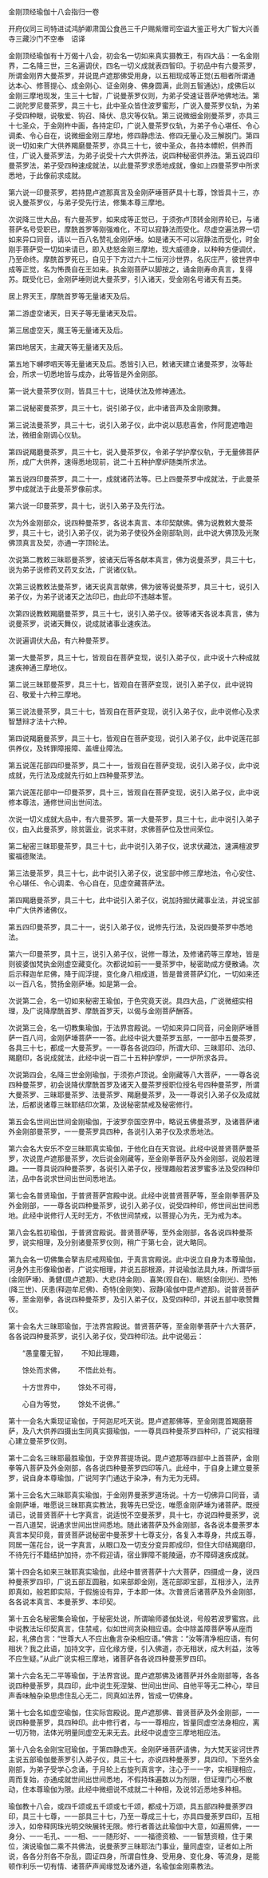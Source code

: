金刚顶经瑜伽十八会指归一卷

开府仪同三司特进试鸿胪卿肃国公食邑三千户赐紫赠司空谥大鉴正号大广智大兴善寺三藏沙门不空奉　诏译

金刚顶经瑜伽有十万偈十八会，初会名一切如来真实摄教王，有四大品：一名金刚界，二名降三世，三名遍调伏，四名一切义成就表四智印。于初品中有六曼茶罗，所谓金刚界大曼茶罗，并说毘卢遮那佛受用身，以五相现成等正觉(五相者所谓通达本心、修菩提心、成金刚心、证金刚身、佛身圆满，此则五智通达)，成佛后以金刚三摩地现发，生三十七智，广说曼荼罗仪则，为弟子受速证菩萨地佛地法。第二说陀罗尼曼茶罗，具三十七，此中圣众皆住波罗蜜形，广说入曼茶罗仪轨，为弟子受四种眼，说敬爱、钩召、降伏、息灾等仪轨。第三说微细金刚曼茶罗，亦具三十七圣众，于金刚杵中画，各持定印，广说入曼茶罗仪轨，为弟子令心堪任、令心调柔、令心自在，说微细金刚三摩地，修四静虑法、修四无量心及三解脱门。第四说一切如来广大供养羯磨曼茶罗，亦具三十七，彼中圣众，各持本幖帜，供养而住，广说入曼茶罗法，为弟子说受十六大供养法，说四种秘密供养法。第五说四印曼茶罗法，弟子受四种速成就法，以此曼茶罗求悉地成就，像如上四曼茶罗中所求悉地，于此像前求成就。

第六说一印曼茶罗，若持毘卢遮那真言及金刚萨埵菩萨具十七尊，馀皆具十三，亦说入曼茶罗仪，与弟子受先行法，修集本尊三摩地。

次说降三世大品，有六曼茶罗，如来成等正觉已，于须弥卢顶转金刚界轮已，与诸菩萨名号受职已，摩酰首罗等刚强难化，不可以寂静法而受化。尽虚空遍法界一切如来异口同音，请以一百八名赞礼金刚萨埵。如是诸天不可以寂静法而受化，时金刚手菩萨受一切如来请已，即入悲怒金刚三摩地，现大威德身，以种种方便调伏，乃至命终。摩酰首罗死已，自见于下方过六十二恒河沙世界，名灰庄严，彼世界中成等正觉，名为怖畏自在王如来。执金刚菩萨以脚按之，诵金刚寿命真言，复得苏。既受化已，金刚萨埵则说大曼茶罗，引入诸天，受金刚名号诸天有五类。

居上界天王，摩酰首罗等无量诸天及后。

第二游虚空诸天，日天子等无量诸天及后。

第三居虚空天，魔王等无量诸天及后。

第四地居天，主藏天等无量诸天及后。

第五地下嚩啰呬天等无量诸天及后。悉皆引入已，敕诸天建立诸曼茶罗，汝等赴会，所求一切悉地皆与成办，此等皆是外金刚部。

第一说大曼茶罗仪则，皆具三十七，说降伏法及修神通法。

第二说秘密曼茶罗，具三十七，说引弟子仪，此中诸音声及金刚歌舞。

第三说法曼茶罗，具三十七，说引入弟子仪，此中说以慈悲喜舍，作阿毘遮噜迦法，微细金刚调心仪轨。

第四说羯磨曼茶罗，具三十七，说入曼茶罗仪，令弟子学护摩仪轨，于无量佛菩萨所，成广大供养，速得悉地现前，说二十五种护摩炉随类所求法。

第五说四印曼茶罗，具二十一，成就诸药法等。已上四曼茶罗中成就法，于此曼茶罗中成就法于此曼茶罗像前求。

第六说一印曼茶罗，具十七，说引入弟子及先行法。

次为外金刚部众，说四种曼茶罗，各说本真言、本印契献佛。佛为说教敕大曼茶罗，具三十七，说引入弟子仪，说为弟子使役外金刚部轨则，此中说大佛顶及光聚佛顶真言及契，亦通一字顶轮法。

次说第二教敕三昧耶曼茶罗，彼诸天后等各献本真言，佛为说曼茶罗，具三十七，说为弟子说修药叉药叉女法，广说诸仪轨。

次第三说教敕法曼茶罗，诸天说真言献佛，佛为彼等说曼茶罗，具三十七，说引入弟子仪，为弟子说诸天之法印已，由此印不违越本誓。

次第四说教敕羯磨曼茶罗，具三十七，说引入弟子仪。彼等诸天各说本真言，佛为说曼茶罗，说诸天舞仪，说成就诸事业速疾法。

次说遍调伏大品，有六种曼茶罗。

第一大曼茶罗，具三十七，皆观自在菩萨变现，说引入弟子仪，此中说十六种成就速疾神通三摩地仪。

第二说三昧耶曼茶罗，具三十七，皆观自在菩萨变现，说引入弟子仪，此中说钩召、敬爱十六种三摩地。

第三说法曼茶罗，具三十七，皆观自在菩萨变现，说引入弟子仪，此中说修心及求智慧辩才法十六种。

第四说羯磨曼茶罗，具三十七，皆观自在菩萨变现，说引入弟子仪，此中说莲花部供养仪，及转罪障报障、盖缠业障法。

第五说莲花部四印曼茶罗，具二十一，皆观自在菩萨变现，说引入弟子仪，此中说成就，先行法及成就先行如上四种曼茶罗法。

第六说莲花部中一印曼茶罗，具十三，皆观自在菩萨变现，说引入弟子仪，此中说修本尊法，通修世间出世间法。

次说一切义成就大品中，有六曼茶罗。第一大曼茶罗，具三十七，此中说引入弟子仪，由入此曼茶罗，除贫匮业，说求丰财，求佛菩萨位及世间荣位。

第二秘密三昧耶曼茶罗，具三十七，此中说引入弟子仪，说求伏藏法，速满檀波罗蜜福德聚法。

第三法曼茶罗，具三十七，此中说引入弟子仪，说宝部中修三摩地法，令心安住、令心堪任、令心调柔、令心自在，见虚空藏菩萨法。

第四羯磨曼茶罗，具三十七，此中说引入弟子仪，说加持掘伏藏事业法，并说宝部中广大供养诸佛仪。

第五四印曼茶罗，具二十一，说引入弟子仪，说修先行法，及说四曼茶罗中悉地法。

第六一印曼茶罗，具十三，说引入弟子仪，说修一尊法，及修诸药等三摩地，皆是则彼婆伽梵执金刚虚空藏变化。次都说如前一一曼茶罗中，秘密助成方便散诵。次后示释迦牟尼佛，降于阎浮提，变化身八相成道，皆是普贤菩萨幻化，一切如来还以一百八名，赞扬金刚萨埵。如是第一会。

次说第二会，名一切如来秘密王瑜伽，于色究竟天说。具四大品，广说微细实相理，及广说降摩酰首罗、摩酰首罗天，以偈与金刚菩萨酬答。

次说第三会，名一切教集瑜伽，于法界宫殿说。一切如来异口同音，问金刚萨埵菩萨一百八问，金刚萨埵菩萨一一答。此经中说大曼茶罗五部，一一部中五曼茶罗，各具三十七，都成一大曼茶罗。一一尊各各说四印，所谓大印、三昧耶印、法印、羯磨印，各说成就法，此经中说一百二十五种护摩炉，一一炉所求各异。

次说第四会，名降三世金刚瑜伽，于须弥卢顶说。金刚藏等八大菩萨，一一尊各说四种曼茶罗，初会说降伏摩酰首罗及诸天入曼茶罗授职位授名号四种曼茶罗，所谓大曼茶罗、三昧耶曼茶罗、法曼茶罗、羯磨曼茶罗，及一一尊说引入弟子仪及成就法，后都说诸尊三昧耶结印次第，及说秘密禁戒及秘密修行。

第五会名世间出世间金刚瑜伽，于波罗奈国空界中，略说五佛曼茶罗，及诸菩萨诸外金刚部曼茶罗，一一曼茶罗具四种，各说引入弟子仪及求悉地法。

第六会名大安乐不空三昧耶真实瑜伽，于他化自在天宫说。此经中说普贤菩萨曼茶罗，次说毘卢遮那曼茶罗，次后说金刚藏等，至金刚拳菩萨及外金刚部，说般若理趣。一一尊具说四种曼茶罗，各说引入弟子仪，授理趣般若波罗蜜多法及受四种印法，品中各说求世间出世间悉地法。

第七会名普贤瑜伽，于普贤菩萨宫殿中说。此经中说普贤菩萨等，至金刚拳菩萨及外金刚部，一一尊各说四种曼茶罗，说引入弟子仪，说受四种印，修世间出世间悉地。此经中说修行人无时无方，不依世间禁戒，以菩提心为先，无为戒为本。

第八会名胜初瑜伽，于普贤宫殿说。普贤菩萨等，至外金刚部，各各说四种曼茶罗，说实相理，及分别诸曼茶罗仪则，稍广于第七会，说大略同。

第九会名一切佛集会拏吉尼戒网瑜伽，于真言宫殿说。此中说立自身为本尊瑜伽，诃身外主形像瑜伽者，广说实相理，并说五部根源，并说瑜伽法具九味，所谓华丽(金刚萨埵)、勇健(毘卢遮那)、大悲(持金刚)、喜笑(观自在)、瞋怒(金刚光)、恐怖(降三世)、厌患(释迦牟尼佛)、奇特(金刚笑)、寂静(瑜伽中毘卢遮那)。说普贤菩萨等，至金刚拳，各说四种曼茶罗，及引入弟子仪，及受四种印，并说五部中歌赞舞仪。

第十会名大三昧耶瑜伽，于法界宫殿说。普贤菩萨等，至金刚拳菩萨十六大菩萨，各各说四种曼茶罗，说引入弟子仪，受四种印法。此中说偈云：

&emsp;&emsp;“愚童覆无智，&emsp;&emsp;不知此理趣，

&emsp;&emsp;馀处而求佛，&emsp;&emsp;不悟此处有。

&emsp;&emsp;十方世界中，&emsp;&emsp;馀处不可得，

&emsp;&emsp;心自为等觉，&emsp;&emsp;馀处不说佛。”

第十一会名大乘现证瑜伽，于阿迦尼吒天说。毘卢遮那佛等，至金刚毘首羯磨菩萨，及八大供养四摄出生同真实摄瑜伽，一一尊具四种曼茶罗四种印，广说实相理心建立曼茶罗仪则。

第十二会名三昧耶最胜瑜伽，于空界菩提场说。毘卢遮那等四部中上首菩萨，金刚拳等八菩萨及外金刚部，各各说四种曼荼罗四印等八。此经中，于自身上建立曼荼罗，说自身本尊瑜伽，广说阿字门通达于染净，有为无为无碍。

第十三会名大三昧耶真实瑜伽，于金刚界曼荼罗道场说。十方一切佛异口同音，请金刚萨埵，唯愿说三昧耶真实教法，我等先已受讫，唯愿金刚萨埵为诸菩萨。既授请已，说普贤菩萨十七字真言，说适悦不空曼荼罗，具十七，亦说四种曼荼罗，说一百八道契，说通求世间出世间悉地。随此诸菩萨及外金刚部，各各说本曼荼罗本真言本契印竟，普贤菩萨说秘密中曼荼罗十七尊支分，各复入本尊身，共成五尊，同居一莲花台，说一字真言，从眼口及一切支分变异即成印，但住大印结羯磨印，不待先行不籍结护加持，亦不假迎请，宿业罪障不能陵逼，亦不障碍速疾成就。

第十四会名如来三昧耶真实瑜伽，此经中普贤菩萨十六大菩萨，四摄成一身，说四种曼荼罗四印，广说五部互圆融，如来部即金刚，莲花部即宝部，互相涉入，法界即真如，般若即实际，于假施设有异，于本即一体。次普贤后诸菩萨及外金刚部，各各说本真言、本曼荼罗、本印契。

第十五会名秘密集会瑜伽，于秘密处说，所谓喻师婆伽处说，号般若波罗蜜宫。此中说教法坛印契真言，住禁戒，似如世间贪染相应语。会中除盖障菩萨等从座而起，礼佛白言：“世尊大人不应出麁言杂染相应语。”佛言：“汝等清净相应语，有何相状？我之此语，加持文字，应化缘方便，引入佛道，亦无相状，成大利益，汝等不应生疑。”从此广说实相三摩地，诸菩萨各各说四种曼荼罗四印。

第十六会名无二平等瑜伽，于法界宫说。毘卢遮那佛及诸菩萨并外金刚部等，各各说四种曼荼罗，具四印，此中说生死涅槃、世间出世间、自他平等无二种心，举目声香味触杂染思虑住乱心无二，同真如法界，皆成一切佛身。

第十七会名如虚空瑜伽，住实际宫殿说。毘卢遮那佛、普贤菩萨及外金刚部，一一说四种曼荼罗，具四种印。此中修行者，与一一尊相应，皆量同虚空法身相应，离一切万物，法体光明量同虚空无来无去。此经中说虚空三摩地相应法。

第十八会名金刚宝冠瑜伽，于第四静虑天。金刚萨埵菩萨请佛，为大梵天娑诃世界主说五部瑜伽曼荼罗引入弟子仪，具三十七，亦说四种曼荼罗，具四印。下至外金刚部，为弟子受学心念诵，于月轮上右旋列真言字，注心于一一字，实相理相应，周而复始，亦通成就世间出世间悉地，不假持珠遍数以为剂限，但证理门心不散动，住本尊瑜伽为限。此经中微细说不成就二十种相，及说邻近悉地多种相。

瑜伽教十八会，或四千颂或五千颂或七千颂，都成十万颂，具五部四种曼荼罗四印，具三十七尊，一一部具三十七，乃至一尊成三十七，亦具四曼荼罗四印，互相涉入，如帝释网珠光明交映展转无限。修行者善达此瑜伽中大意，如遍照佛，一一身分、一一毛孔、一一相、一一随形好、一一福德资粮、一一智慧资粮，住于果位，演说瑜伽二乘不共佛法，说曼荼罗三昧耶法门事业，量同虚空，证者如上所说，各各分剂各不杂乱，圆证四身，所谓自性身、受用身、变化身、等流身，是能顿作利乐一切有情、诸菩萨声闻缘觉及诸外道，名瑜伽金刚乘教法。